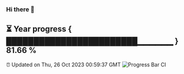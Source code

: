 ### Hi there 👋
⏳ Year progress { ████████████████████████▁▁▁▁▁▁ } 81.66 %
---
⏰ Updated on Thu, 26 Oct 2023 00:59:37 GMT
![Progress Bar CI](https://github.com/liununu/liununu/workflows/Progress%20Bar%20CI/badge.svg)
